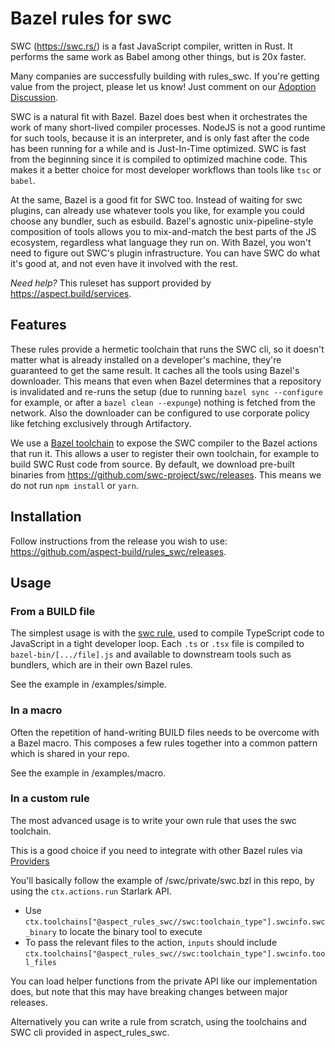 # Bazel rules for swc

SWC (<https://swc.rs/>) is a fast JavaScript compiler, written in Rust.
It performs the same work as Babel among other things, but is 20x faster.

Many companies are successfully building with rules_swc. If you're getting value from the project, please let us know! Just comment on our [Adoption Discussion](https://github.com/aspect-build/rules_js/discussions/1000).

SWC is a natural fit with Bazel.
Bazel does best when it orchestrates the work of many short-lived compiler processes.
NodeJS is not a good runtime for such tools, because it is an interpreter, and is only fast after the code has been running for a while and is Just-In-Time optimized.
SWC is fast from the beginning since it is compiled to optimized machine code.
This makes it a better choice for most developer workflows than tools like `tsc` or `babel`.

At the same, Bazel is a good fit for SWC too. Instead of waiting for swc plugins,
can already use whatever tools you like, for example you could choose any bundler, such as esbuild.
Bazel's agnostic unix-pipeline-style composition of tools allows you to mix-and-match the best parts of
the JS ecosystem, regardless what language they run on.
With Bazel, you won't need to figure out SWC's plugin infrastructure.
You can have SWC do what it's good at, and not even have it involved with the rest.

_Need help?_ This ruleset has support provided by https://aspect.build/services.

## Features

These rules provide a hermetic toolchain that runs the SWC cli, so it doesn't matter what is
already installed on a developer's machine, they're guaranteed to get the same result.
It caches all the tools using Bazel's downloader.
This means that even when Bazel determines that a repository is invalidated and re-runs the setup
(due to running `bazel sync --configure` for example, or after a `bazel clean --expunge`)
nothing is fetched from the network. Also the downloader can be configured to use corporate policy
like fetching exclusively through Artifactory.

We use a [Bazel toolchain](https://docs.bazel.build/versions/main/toolchains.html) to expose
the SWC compiler to the Bazel actions that run it.
This allows a user to register their own toolchain, for example to build SWC Rust code from source.
By default, we download pre-built binaries from https://github.com/swc-project/swc/releases.
This means we do not run `npm install` or `yarn`.

## Installation

Follow instructions from the release you wish to use:
<https://github.com/aspect-build/rules_swc/releases>.

## Usage

### From a BUILD file

The simplest usage is with the [swc rule](/docs/swc.md), used to compile TypeScript code to JavaScript in a tight developer loop. Each `.ts` or `.tsx` file is compiled to `bazel-bin/[.../file].js` and available to downstream
tools such as bundlers, which are in their own Bazel rules.

See the example in /examples/simple.

### In a macro

Often the repetition of hand-writing BUILD files needs to be overcome with a Bazel macro.
This composes a few rules together into a common pattern which is shared in your repo.

See the example in /examples/macro.

### In a custom rule

The most advanced usage is to write your own rule that uses the swc toolchain.

This is a good choice if you need to integrate with other Bazel rules via
[Providers](https://docs.bazel.build/versions/main/skylark/rules.html#providers)

You'll basically follow the example of /swc/private/swc.bzl in this repo, by using
the `ctx.actions.run` Starlark API.

- Use `ctx.toolchains["@aspect_rules_swc//swc:toolchain_type"].swcinfo.swc_binary` to locate the binary tool to execute
- To pass the relevant files to the action, `inputs` should include
  `ctx.toolchains["@aspect_rules_swc//swc:toolchain_type"].swcinfo.tool_files`

You can load helper functions from the private API like our implementation does,
but note that this may have breaking changes between major releases.

Alternatively you can write a rule from scratch, using the toolchains and
SWC cli provided in aspect_rules_swc.
